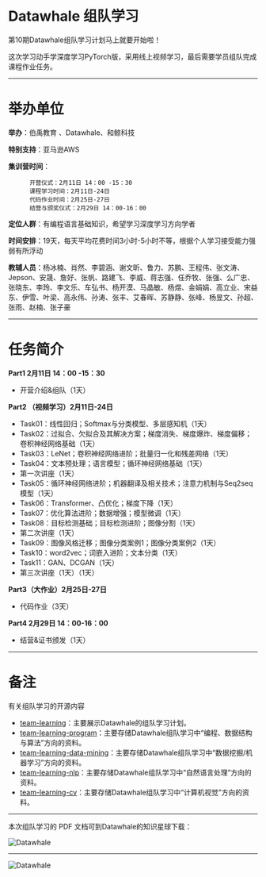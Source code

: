 ﻿# Datawhale 组队学习

第10期Datawhale组队学习计划马上就要开始啦！

这次学习动手学深度学习PyTorch版，采用线上视频学习，最后需要学员组队完成课程作业任务。


---
# 举办单位

**举办**：伯禹教育 、Datawhale、和鲸科技

**特别支持**：亚马逊AWS

**集训营时间**：
        
          开营仪式：2月11日 14：00 -15：30
          课程学习时间：2月11日-24日
          代码作业时间：2月25日-27日
          结营与颁奖仪式：2月29日 14：00-16：00

**定位人群**：有编程语言基础知识，希望学习深度学习方向学者

**时间安排**：19天，每天平均花费时间3小时-5小时不等，根据个人学习接受能力强弱有所浮动


**教辅人员**：杨冰楠、肖然、李碧涵、谢文昕、鲁力、苏鹏、王程伟、张文涛、Jepson、安晟、詹好、张帆、路建飞、李威、蒋志强、任乔牧、张强、么广忠、张晓东、李玲、李文乐、车弘书、杨开漠、马晶敏、杨煜、金娟娟、高立业、宋益东、伊雪、叶梁、高永伟、孙涛、张丰、艾春晖、苏静静、张峰、杨昱文、孙超、张雨、赵楠、张子豪


---
# 任务简介

**Part1 2月11日 14：00 -15：30**

- 开营介绍&组队（1天）

**Part2 （视频学习）2月11日-24日**

- Task01：线性回归；Softmax与分类模型、多层感知机（1天）
- Task02：过拟合、欠拟合及其解决方案；梯度消失、梯度爆炸、梯度偏移；卷积神经网络基础（1天）
- Task03：LeNet；卷积神经网络进阶；批量归一化和残差网络（1天）
- Task04：文本预处理；语言模型；循环神经网络基础（1天）
- 第一次讲座（1天）
- Task05：循环神经网络进阶；机器翻译及相关技术；注意力机制与Seq2seq模型（1天）
- Task06：Transformer、凸优化；梯度下降（1天）
- Task07：优化算法进阶；数据增强；模型微调（1天）
- Task08：目标检测基础；目标检测进阶；图像分割（1天）
- 第二次讲座（1天）
- Task09：图像风格迁移；图像分类案例1；图像分类案例2（1天）
- Task10：word2vec；词嵌入进阶；文本分类（1天）
- Task11：GAN、DCGAN（1天） 
- 第三次讲座（1天）（1天）


**Part3（大作业）2月25日-27日**

- 代码作业（3天）


**Part4 2月29日 14：00-16：00**

- 结营&证书颁发（1天）


---
# 备注

有关组队学习的开源内容

- [team-learning](https://github.com/datawhalechina/team-learning)：主要展示Datawhale的组队学习计划。
- [team-learning-program](https://github.com/datawhalechina/team-learning-program)：主要存储Datawhale组队学习中“编程、数据结构与算法”方向的资料。
- [team-learning-data-mining](https://github.com/datawhalechina/team-learning-data-mining)：主要存储Datawhale组队学习中“数据挖掘/机器学习”方向的资料。
- [team-learning-nlp](https://github.com/datawhalechina/team-learning-nlp)：主要存储Datawhale组队学习中“自然语言处理”方向的资料。
- [team-learning-cv](https://github.com/datawhalechina/team-learning-cv)：主要存储Datawhale组队学习中“计算机视觉”方向的资料。



---
本次组队学习的 PDF 文档可到Datawhale的知识星球下载：

![Datawhale](https://img-blog.csdnimg.cn/2020072621074658.png)


---
![Datawhale](https://img-blog.csdnimg.cn/20200726211045814.png)



